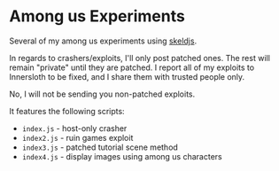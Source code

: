 # Among us Experiments

Several of my among us experiments using [skeldjs](https://github.com/skeldjs/SkeldJS).

In regards to crashers/exploits, I'll only post patched ones. The rest will remain
"private" until they are patched. I report all of my exploits to Innersloth to
be fixed, and I share them with trusted people only.

No, I will not be sending you non-patched exploits.

It features the following scripts:
* `index.js` - host-only crasher
* `index2.js` - ruin games exploit
* `index3.js` - patched tutorial scene method
* `index4.js` - display images using among us characters